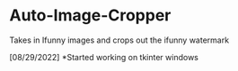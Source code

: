 # Auto-Image-Cropper
Takes in Ifunny images and crops out the ifunny watermark

[08/29/2022]
    *Started working on tkinter windows
    

